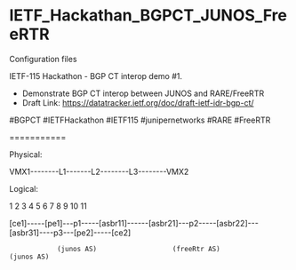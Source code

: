 # IETF_Hackathan_BGPCT_JUNOS_FreeRTR
Configuration files

IETF-115 Hackathon - BGP CT interop demo #1.

- Demonstrate BGP CT interop between JUNOS and RARE/FreeRTR
- Draft Link: https://datatracker.ietf.org/doc/draft-ietf-idr-bgp-ct/

#BGPCT #IETFHackathon #IETF115 #junipernetworks #RARE #FreeRTR

===========
 
Physical:

 
VMX1--------L1-------L2--------L3--------VMX2
 
Logical:

 
  1         2      3         4            5         6        7          8        9     10         11

[ce1]-----[pe1]---p1-----[asbr11]------[asbr21]---p2-----[asbr22]---[asbr31]----p3---[pe2]-----[ce2]

                (junos AS)                   (freeRtr AS)                  (junos AS)
 
